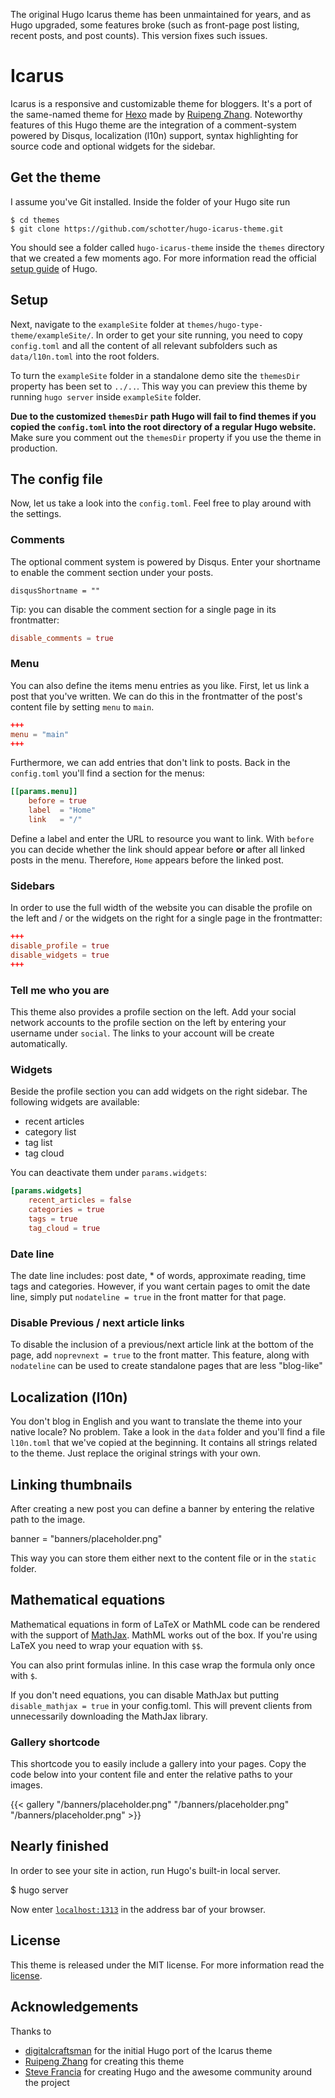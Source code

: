 The original Hugo Icarus theme has been unmaintained for years, and as Hugo upgraded, some features broke (such as front-page post listing, recent posts, and post counts). This version fixes such issues.


# Icarus

Icarus is a responsive and customizable theme for bloggers. It's a port of the same-named theme for [Hexo](file://hexo.io) made by [Ruipeng Zhang](https://github.com/ppoffice). Noteworthy features of this Hugo theme are the integration of a comment-system powered by Disqus, localization (l10n) support, syntax highlighting for source code and optional widgets for the sidebar.


## Get the theme

I assume you've Git installed. Inside the folder of your Hugo site run

```shell
$ cd themes
$ git clone https://github.com/schotter/hugo-icarus-theme.git
```

You should see a folder called `hugo-icarus-theme` inside the `themes` directory that we created a few moments ago. For more information read the official [setup guide](https://gohugo.io/overview/installing/) of Hugo.


## Setup

Next, navigate to the `exampleSite` folder at `themes/hugo-type-theme/exampleSite/`. In order to get your site running, you need to copy `config.toml` and all the content of all relevant subfolders such as `data/l10n.toml` into the root folders.

To turn the `exampleSite` folder in a standalone demo site the `themesDir` property has been set to `../..`. This way you can preview this theme by running `hugo server` inside `exampleSite` folder.

****Due to the customized `themesDir` path Hugo will fail to find themes if you copied the `config.toml` into the root directory of a regular Hugo website.**** Make sure you comment out the `themesDir` property if you use the theme in production.


## The config file

Now, let us take a look into the `config.toml`. Feel free to play around with the settings.


### Comments

The optional comment system is powered by Disqus. Enter your shortname to enable the comment section under your posts.

`disqusShortname = ""`

Tip: you can disable the comment section for a single page in its frontmatter:

```toml
disable_comments = true
```


### Menu

You can also define the items menu entries as you like. First, let us link a post that you've written. We can do this in the frontmatter of the post's content file by setting `menu` to `main`.

```toml
+++
menu = "main"
+++
```

Furthermore, we can add entries that don't link to posts. Back in the `config.toml` you'll find a section for the menus:

```toml
[[params.menu]]
    before = true
    label  = "Home"
    link   = "/"
```

Define a label and enter the URL to resource you want to link. With `before` you can decide whether the link should appear before ****or**** after all linked posts in the menu. Therefore, `Home` appears before the linked post.


### Sidebars

In order to use the full width of the website you can disable the profile on the left and / or the widgets on the right for a single page in the frontmatter:

```toml
+++
disable_profile = true
disable_widgets = true
+++
```


### Tell me who you are

This theme also provides a profile section on the left. Add your social network accounts to the profile section on the left by entering your username under `social`. The links to your account will be create automatically.


### Widgets

Beside the profile section you can add widgets on the right sidebar. The following widgets are available:

-   recent articles
-   category list
-   tag list
-   tag cloud

You can deactivate them under `params.widgets`:

```toml
[params.widgets]
    recent_articles = false
    categories = true
    tags = true
    tag_cloud = true
```


### Date line

The date line includes: post date, \* of words, approximate reading, time tags and categories. However, if you want certain pages to omit the date line, simply put `nodateline = true` in the front matter for that page.


### Disable Previous / next article links

To disable the inclusion of a previous/next article link at the bottom of the page, add `noprevnext = true` to the front matter. This feature, along with `nodateline` can be used to create standalone pages that are less "blog-like"


## Localization (l10n)

You don't blog in English and you want to translate the theme into your native locale? No problem. Take a look in the `data` folder and you'll find a file `l10n.toml` that we've copied at the beginning. It contains all strings related to the theme. Just replace the original strings with your own.


## Linking thumbnails

After creating a new post you can define a banner by entering the relative path to the image.

banner = "banners/placeholder.png"

This way you can store them either next to the content file or in the `static` folder.


## Mathematical equations

Mathematical equations in form of LaTeX or MathML code can be rendered with the support of [MathJax](https://www.mathjax.org). MathML works out of the box. If you're using LaTeX you need to wrap your equation with `$$`.

You can also print formulas inline. In this case wrap the formula only once with `$`.

If you don't need equations, you can disable MathJax but putting `disable_mathjax = true` in your config.toml. This will prevent clients from unnecessarily downloading the MathJax library.


### Gallery shortcode

This shortcode you to easily include a gallery into your pages. Copy the code below into your content file and enter the relative paths to your images.

{{< gallery "/banners/placeholder.png" "/banners/placeholder.png" "/banners/placeholder.png" >}}


## Nearly finished

In order to see your site in action, run Hugo's built-in local server.

$ hugo server

Now enter [`localhost:1313`](http://localhost:1313) in the address bar of your browser.


## License

This theme is released under the MIT license. For more information read the [license](https://github.com/digitalcraftsman/hugo-icarus-theme/blob/master/LICENSE.md).


## Acknowledgements

Thanks to

-   [digitalcraftsman](https://github.com/digitalcraftsman/hugo-icarus-theme) for the initial Hugo port of the Icarus theme
-   [Ruipeng Zhang](https://github.com/ppoffice) for creating this theme
-   [Steve Francia](file://github.com/spf13) for creating Hugo and the awesome community around the project
